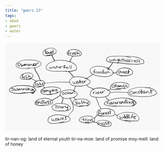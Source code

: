 ```yaml
---
title: "gwers 23"
tags:
- obod
- gwers
- water
---
```


![](upload/gwers-23-water-mindmap.png)

tir-nan-og: land of eternal youth
tir-na-moe: land of promise
moy-mell: land of honey
